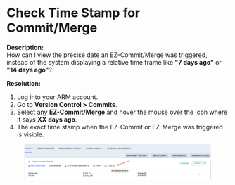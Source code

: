 # Check Time Stamp for Commit/Merge

**Description:**\
How can I view the precise date an EZ-Commit/Merge was triggered, instead of the system displaying a relative time frame like **"7 days ago"** or **"14 days ago"**?

**Resolution:**

1. Log into your ARM account.
2. Go to **Version Control > Commits**.
3. Select any **EZ-Commit/Merge** and hover the mouse over the icon where it says **XX days ago**.
4. The exact time stamp when the EZ-Commit or EZ-Merge was triggered is visible.

<figure><img src="../../../../.gitbook/assets/image (31).png" alt=""><figcaption></figcaption></figure>
